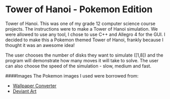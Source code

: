 # Tower of Hanoi - Pokemon Edition
Tower of Hanoi. This was one of my grade 12 computer science course projects. The instructions were to make a Tower of Hanoi simulation. We were allowed to use any tool, I chose to use C++ and Allegro 4 for the GUI. I decided to make this a Pokemon themed Tower of Hanoi, frankly because I thought it was an awesome idea!

The user chooses the number of disks they want to simulate ([1,8]) and the program will demonstrate how many moves it will take to solve. The user can also choose the speed of the simulation - slow, medium and fast.

####Images
The Pokemon images I used were borrowed from:
* [Wallpaper Converter](http://www.wallconvert.com/search/pikachu/)
* [Deviant Art](http://gensafe.deviantart.com)